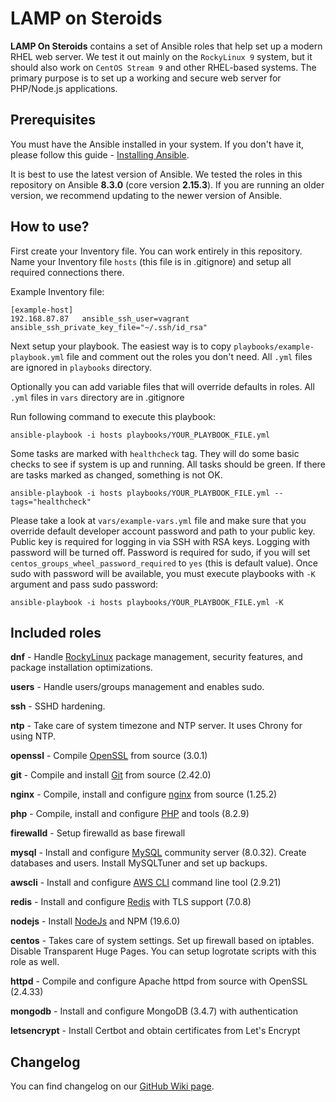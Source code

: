 LAMP on Steroids
================

**LAMP On Steroids** contains a set of Ansible roles that help set up a modern RHEL web server. We test it out mainly on
the `RockyLinux 9` system, but it should also work on `CentOS Stream 9` and other RHEL-based systems.
The primary purpose is to set up a working and secure web server for PHP/Node.js applications.

Prerequisites
-------------

You must have the Ansible installed in your system. If you don't have it, please follow this
guide - [Installing Ansible](https://docs.ansible.com/ansible/latest/installation_guide/intro_installation.html).

It is best to use the latest version of Ansible. We tested the roles in this repository on Ansible **8.3.0** (core
version **2.15.3**). If you are running an older version, we recommend updating to the newer version of Ansible.

How to use?
-----------

First create your Inventory file. You can work entirely in this repository. Name your Inventory file `hosts` (this file is in .gitignore) and setup all required connections there.

Example Inventory file:
```
[example-host]
192.168.87.87   ansible_ssh_user=vagrant    ansible_ssh_private_key_file="~/.ssh/id_rsa"
```

Next setup your playbook. The easiest way is to copy `playbooks/example-playbook.yml` file and comment out the roles you don't need. All `.yml` files are ignored in `playbooks` directory.

Optionally you can add variable files that will override defaults in roles. All `.yml` files in `vars` directory are in .gitignore

Run following command to execute this playbook:
```
ansible-playbook -i hosts playbooks/YOUR_PLAYBOOK_FILE.yml
```

Some tasks are marked with `healthcheck` tag. They will do some basic checks to see if system is up and running. All tasks should be green. If there are tasks marked as changed, something is not OK.
```
ansible-playbook -i hosts playbooks/YOUR_PLAYBOOK_FILE.yml --tags="healthcheck" 
``` 

Please take a look at `vars/example-vars.yml` file and make sure that you override default developer account password and path to your public key. 
Public key is required for logging in via SSH with RSA keys. Logging with password will be turned off.
Password is required for sudo, if you will set `centos_groups_wheel_password_required` to `yes` (this is default value). Once sudo with password will be available, you must execute playbooks with `-K` argument and pass sudo password:

```
ansible-playbook -i hosts playbooks/YOUR_PLAYBOOK_FILE.yml -K
```

Included roles
--------------
**dnf** - Handle [RockyLinux](https://rockylinux.org/news/) package management, security features, and package installation optimizations.

**users** - Handle users/groups management and enables sudo.

**ssh** - SSHD hardening.

**ntp** - Take care of system timezone and NTP server. It uses Chrony for using NTP.

**openssl** - Compile [OpenSSL](https://github.com/openssl/openssl/tags) from source (3.0.1)

**git** - Compile and install [Git](https://github.com/git/git/tags) from source (2.42.0) 

**nginx** - Compile, install and configure [nginx](https://nginx.org/en/download.html) from source (1.25.2)

**php** - Compile, install and configure [PHP](https://github.com/php/php-src/tags) and tools (8.2.9)

**firewalld** - Setup firewalld as base firewall

**mysql** - Install and configure [MySQL](https://dev.mysql.com/downloads/mysql/) community server (8.0.32). Create databases and users. Install MySQLTuner and set up backups.

**awscli** - Install and configure [AWS CLI](https://github.com/aws/aws-cli/tags) command line tool (2.9.21)

**redis** - Install and configure [Redis](https://redis.io/download) with TLS support (7.0.8)

**nodejs** - Install [NodeJs](https://nodejs.org/en/) and NPM (19.6.0)

**centos** - Takes care of system settings. Set up firewall based on iptables. Disable Transparent Huge Pages.
You can setup logrotate scripts with this role as well.

**httpd** - Compile and configure Apache httpd from source with OpenSSL (2.4.33)

**mongodb** - Install and configure MongoDB (3.4.7) with authentication

**letsencrypt** - Install Certbot and obtain certificates from Let's Encrypt

Changelog
---------

You can find changelog on our [GitHub Wiki page](https://github.com/blacksaildivision/lamponsteroids/wiki/Changelog).
